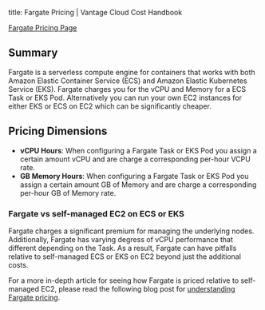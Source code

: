 title: Fargate Pricing | Vantage Cloud Cost Handbook

[Fargate Pricing Page](https://aws.amazon.com/fargate/pricing/)

## Summary

Fargate is a serverless compute engine for containers that works with both Amazon Elastic Container Service (ECS) and Amazon Elastic Kubernetes Service (EKS). Fargate charges you for the vCPU and Memory for a ECS Task or EKS Pod. Alternatively you can run your own EC2 instances for either EKS or ECS on EC2 which can be significantly cheaper. 

## Pricing Dimensions

* **vCPU Hours**: When configuring a Fargate Task or EKS Pod you assign a certain amount vCPU and are charge a corresponding per-hour VCPU rate. 
* **GB Memory Hours**: When configuring a Fargate Task or EKS Pod you assign a certain amount GB of Memory and are charge a corresponding per-hour GB of Memory rate. 

### Fargate vs self-managed EC2 on ECS or EKS

Fargate charges a significant premium for managing the underlying nodes. Additionally, Fargate has varying degress of vCPU performance that different depending on the Task. As a result, Fargate can have pitfalls relative to self-managed ECS or EKS on EC2 beyond just the additional costs. 

For a more in-depth article for seeing how Fargate is priced relative to self-managed EC2, please read the following blog post for [understanding Fargate pricing](https://www.vantage.sh/blog/fargate-pricing).